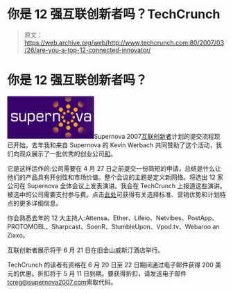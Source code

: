 # 你是 12 强互联创新者吗？TechCrunch

> 原文：<https://web.archive.org/web/http://www.techcrunch.com:80/2007/03/26/are-you-a-top-12-connected-innovator/>

# 你是 12 强互联创新者吗？

[![supernovalogo.png](img/d52e27df28af7b12581c3d5a8cfba062.png)](https://web.archive.org/web/20130628170506/http://supernova2007.com/)Supernova 2007[互联创新者](https://web.archive.org/web/20130628170506/http://www.supernova2007.com/go/connected-innovators)计划的提交流程现已开始。去年我和来自 Supernova 的 Kevin Werbach 共同赞助了这个活动，我们向观众展示了一批优秀的创业公司[和](https://web.archive.org/web/20130628170506/http://www.techcrunch.com/2006/07/03/the-supernova-12/)。

它是这样运作的:公司需要在 4 月 27 日之前提交一份简短的申请，总结是什么让他们的产品具有开创性和市场价值。整个会议的主题是定义新网络。将选出 12 家公司在 Supernova 全体会议上发表演讲。我会在 TechCrunch 上报道这些演讲。被选中的公司需要支付参与费。点击[此处](https://web.archive.org/web/20130628170506/http://www.supernova2007.com/go/connected-innovators)可获得有关选择标准、营销优势和计划特点的更多详细信息。

你会熟悉去年的 12 大主持人:Attensa、Ether、Lifeio、Netvibes、PostApp、PROTOMOBL、Sharpcast、SoonR、StumbleUpon、Vpod.tv、Webaroo an Zixxo。

互联创新者展示将于 6 月 21 日在旧金山威斯汀酒店举行。

TechCrunch 的读者有资格在 6 月 20 日至 22 日期间通过电子邮件获得 200 美元的优惠。折扣将于 5 月 11 日到期。要获得折扣，请发送电子邮件[tcreg@supernova2007.com](https://web.archive.org/web/20130628170506/mailto:tcreg@supernova2007.com)索取代码。